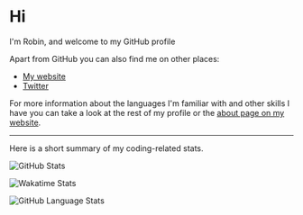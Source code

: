 # Hi

I'm Robin, and welcome to my GitHub profile

Apart from GitHub you can also find me on other places:

* [My website](https://rlin.eu)
* [Twitter](https://twitter.com/linde_robin)

For more information about the languages I'm familiar with and other skills I have you can take a look at the rest of my profile or the [about page on my website](https://rlin.eu/about/).

---

Here is a short summary of my coding-related stats.

![GitHub Stats](https://github-readme-stats.vercel.app/api?username=robinlinde&count_private=true&show_icons=true&theme=nord)

![Wakatime Stats](https://github-readme-stats.vercel.app/api/wakatime?username=RobinLinde&layout=compact&custom_title=Wakatime%20Week%20Stats&theme=nord)

![GitHub Language Stats](https://github-readme-stats.vercel.app/api/top-langs?username=robinlinde&layout=compact&langs_count=10&custom_title=GitHub%20Most%20Used%20Languages&theme=nord)
